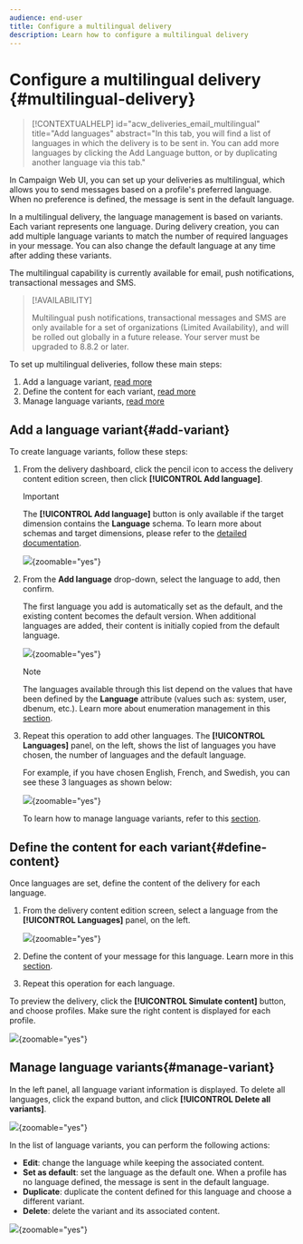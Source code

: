 ```yaml
---
audience: end-user
title: Configure a multilingual delivery
description: Learn how to configure a multilingual delivery
---
```

# Configure a multilingual delivery {#multilingual-delivery}

>[!CONTEXTUALHELP]
>id="acw_deliveries_email_multilingual"
>title="Add languages"
>abstract="In this tab, you will find a list of languages in which the delivery is to be sent in. You can add more languages by clicking the Add Language button, or by duplicating another language via this tab."

In Campaign Web UI, you can set up your deliveries as multilingual, which allows you to send messages based on a profile's preferred language. When no preference is defined, the message is sent in the default language.

In a multilingual delivery, the language management is based on variants. Each variant represents one language. During delivery creation, you can add multiple language variants to match the number of required languages in your message. You can also change the default language at any time after adding these variants.

The multilingual capability is currently available for email, push notifications, transactional messages and SMS. 

>[!AVAILABILITY]
>
>Multilingual push notifications, transactional messages and SMS are only available for a set of organizations (Limited Availability), and will be rolled out globally in a future release. Your server must be upgraded to 8.8.2 or later.

To set up multilingual deliveries, follow these main steps:

1. Add a language variant, [read more](#add-variant)
1. Define the content for each variant, [read more](#define-content)
1. Manage language variants, [read more](#manage-variant)

## Add a language variant{#add-variant}

To create language variants, follow these steps:

1. From the delivery dashboard, click the pencil icon to access the delivery content edition screen, then click **[!UICONTROL Add language]**.

    >[!IMPORTANT]
    >
    >The **[!UICONTROL Add language]** button is only available if the target dimension contains the **Language** schema. To learn more about schemas and target dimensions, please refer to the [detailed documentation](../audience/targeting-dimensions.md).

    ![](assets/edit-content_2.png){zoomable="yes"}

1. From the **Add language** drop-down, select the language to add, then confirm. 

    The first language you add is automatically set as the default, and the existing content becomes the default version. When additional languages are added, their content is initially copied from the default language.

    ![](assets/edit-content_3.png){zoomable="yes"}

    >[!NOTE]
    >
    >The languages available through this list depend on the values that have been defined by the **Language** attribute (values such as: system, user, dbenum, etc.). Learn more about enumeration management in this [section](../administration/enumerations.md).
    
1. Repeat this operation to add other languages. The **[!UICONTROL Languages]** panel, on the left, shows the list of languages you have chosen, the number of languages and the default language.

    For example, if you have chosen English, French, and Swedish, you can see these 3 languages as shown below:

    ![](assets/edit-content_9.png){zoomable="yes"}

    To learn how to manage language variants, refer to this [section](#manage-variant).

## Define the content for each variant{#define-content}

Once languages are set, define the content of the delivery for each language.

1. From the delivery content edition screen, select a language from the **[!UICONTROL Languages]** panel, on the left.

    ![](assets/edit-content_11.png){zoomable="yes"}

1. Define the content of your message for this language. Learn more in this [section](../msg/create-deliveries.md).

1. Repeat this operation for each language.

<!--
>[!BEGINTABS]

>[!TAB Email delivery]

1. From the delivery content edition screen, choose a language and click the **[!UICONTROL Edit email body]** button. You can also hover over the email preview and select **[!UICONTROL Open email designer]**.

    ![](assets/edit-content_11.png){zoomable="yes"}

1. Define the content of your email for this language. [Read more](../email/get-started-email-designer.md#start-authoring)

1. Repeat this operation for each language.

>[!TAB SMS delivery]

1. From the delivery content edition screen, choose a language.

1. Edit the content of the SMS message for this language. [Read more](../sms/create-sms.md)

    ![](assets/edit-content_11-sms.png){zoomable="yes"}

1. Repeat this operation for each language.

>[!ENDTABS]

-->

To preview the delivery, click the **[!UICONTROL Simulate content]** button, and choose profiles. Make sure the right content is displayed for each profile.

![](assets/edit-content_5.png){zoomable="yes"}

## Manage language variants{#manage-variant}

In the left panel, all language variant information is displayed. To delete all languages, click the expand button, and click **[!UICONTROL Delete all variants]**.

![](assets/edit-content_13.png){zoomable="yes"}

In the list of language variants, you can perform the following actions:

* **Edit**: change the language while keeping the associated content.
* **Set as default**: set the language as the default one. When a profile has no language defined, the message is sent in the default language.
* **Duplicate**: duplicate the content defined for this language and choose a different variant.
* **Delete**: delete the variant and its associated content.

![](assets/edit-content_13-sms.png){zoomable="yes"}

